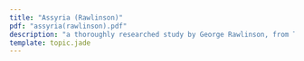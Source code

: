 ```yaml
---
title: "Assyria (Rawlinson)"
pdf: "assyria(rawlinson).pdf"
description: "a thoroughly researched study by George Rawlinson, from The Seven Great Monarchies of the Ancient Eastern World."
template: topic.jade
---
```

